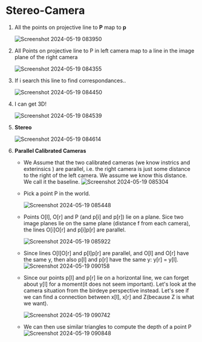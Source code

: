 # Stereo-Camera
1. All the points on projective line to **P** map to **p**

    ![Screenshot 2024-05-19 083950](https://github.com/Tapan2903patel/Stereo-Camera/assets/112714790/0f8fd5d1-55e8-4247-8277-e6975b266009)

2. All Points on projective line to P in left camera map to a line in the image plane of the right camera

    ![Screenshot 2024-05-19 084355](https://github.com/Tapan2903patel/Stereo-Camera/assets/112714790/98a4f724-53e4-4bd4-8147-c98cac28e919)

3. If i search this line to find correspondances..

    ![Screenshot 2024-05-19 084450](https://github.com/Tapan2903patel/Stereo-Camera/assets/112714790/9a7e1e2f-abd4-4b53-bf41-671434b86d1f)
   
4. I can get 3D!

    ![Screenshot 2024-05-19 084539](https://github.com/Tapan2903patel/Stereo-Camera/assets/112714790/e52a0999-58f8-4e6e-acfd-f67688d2eee0)

5. **Stereo**

    ![Screenshot 2024-05-19 084614](https://github.com/Tapan2903patel/Stereo-Camera/assets/112714790/552fda44-aae3-40c1-abaa-7b20818dbc13)

6. **Parallel Calibrated Cameras**
   - We Assume that the two calibrated cameras (we know instrics and exterinsics ) are parallel, i.e. the right camera is just some distance 
     to the right of the left camera. We assume we know this distance. We 
     call it the baseline.
     ![Screenshot 2024-05-19 085304](https://github.com/Tapan2903patel/Stereo-Camera/assets/112714790/46f70c9f-4bf8-4e41-9109-c65a82e5ab70)

   - Pick a point P in the world.

     ![Screenshot 2024-05-19 085448](https://github.com/Tapan2903patel/Stereo-Camera/assets/112714790/db595e54-0686-49dd-9244-7fde517f9805)


    - Points O[l], O[r] and P (and p[i] and p[r]) lie on a plane. Sice two image planes lie on the same plane (distance f from each camera), the lines O[i]O[r] and p[i]p[r] are parallel.
    
      ![Screenshot 2024-05-19 085922](https://github.com/Tapan2903patel/Stereo-Camera/assets/112714790/e080d32c-8553-4db5-b11f-fc2794b49f40)

   - Since lines O[l]O[r] and p[l]p[r] are parallel, and O[l] and O[r] have the same y, then also p[l] and p[r] have the same y: y[r] = y[l].
    ![Screenshot 2024-05-19 090158](https://github.com/Tapan2903patel/Stereo-Camera/assets/112714790/916d0301-5157-43a6-bbbb-264568c75e6a)

   - Since our points p[l] and p[r] lie on a horizontal line, we can forget about y[l] for a moment(it does not seem important). Let's look at the camera situation from the birdeye perspective instead. Let's see if we can find a connection between x[l], x[r] and Z(because Z is what we want).

      ![Screenshot 2024-05-19 090742](https://github.com/Tapan2903patel/Stereo-Camera/assets/112714790/4347c25b-044d-48ec-af00-a0b2c216b88e)

    - We can then use similar triangles to compute the depth of a point P
      ![Screenshot 2024-05-19 090848](https://github.com/Tapan2903patel/Stereo-Camera/assets/112714790/947ab563-fd59-4cd2-a05a-08a8c3be079e)

      




